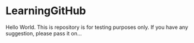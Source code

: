 # LearningGitHub
Hello World. This is repository is for testing purposes only. If you have any suggestion, please pass it on...
